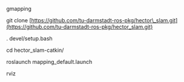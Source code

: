 gmapping

git clone [https://github.com/tu-darmstadt-ros-pkg/hector\_slam.git](https://github.com/tu-darmstadt-ros-pkg/hector_slam.git)

. devel/setup.bash

cd hector\_slam-catkin/

roslaunch mapping\_default.launch

rviz

